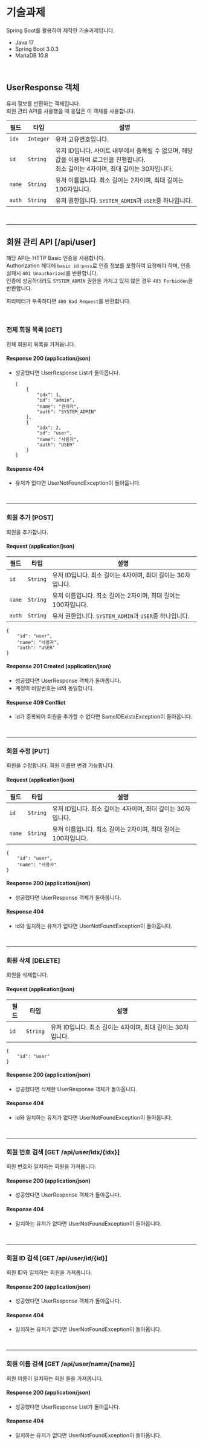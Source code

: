 # 기술과제
Spring Boot를 활용하여 제작한 기술과제입니다.
- Java 17
- Spring Boot 3.0.3
- MariaDB 10.8

<br>

## UserResponse 객체

유저 정보를 반환하는 객체입니다.  
회원 관리 API를 사용했을 때 응답은 이 객체를 사용합니다.

| 필드   | 타입       | 설명                                                                                |
|------|----------|-----------------------------------------------------------------------------------|
| `idx`  | `Integer` | 유저 고유번호입니다.                                                                       |
| `id`   | `String` | 유저 ID입니다. 사이트 내부에서 중복될 수 없으며, 해당 값을 이용하여 로그인을 진행합니다.  <br/>최소 길이는 4자이며, 최대 길이는 30자입니다. |
| `name` | `String` | 유저 이름입니다. 최소 길이는 2자이며, 최대 길이는 100자입니다.                                            |
| `auth` | `String` | 유저 권한입니다. `SYSTEM_ADMIN`과 `USER`중 하나입니다.                                          |


<br>

---

## 회원 관리 API [/api/user]

해당 API는 HTTP Basic 인증을 사용합니다.  
Authorization 헤더에 `basic id:pass`로 인증 정보를 포함하여 요청해야 하며, 인증 실패시 `401 Unauthorized`를 반환합니다.  
인증에 성공하더라도 `SYSTEM_ADMIN` 권한을 가지고 있지 않은 경우 `403 Forbidden`을 반환합니다.

파라메터가 부족하다면 `400 Bad Request`를 반환합니다.

<br>

### 전체 회원 목록 [GET]

전체 회원의 목록을 가져옵니다.

#### Response 200 (application/json)
- 성공했다면 UserResponse List가 돌아옵니다.

      [
          {
              "idx": 1,
              "id": "admin",
              "name": "관리자",
              "auth": "SYSTEM_ADMIN"
          },
          {
              "idx": 2,
              "id": "user",
              "name": "사용자",
              "auth": "USER"
          }
      ]

#### Response 404
- 유저가 없다면 UserNotFoundException이 돌아옵니다.

<br>

---

### 회원 추가 [POST]

회원을 추가합니다.

#### Request (application/json)
| 필드   | 타입       | 설명                                                                                |
|------|----------|-----------------------------------------------------------------------------------|
| `id`   | `String` | 유저 ID입니다. 최소 길이는 4자이며, 최대 길이는 30자입니다. |
| `name` | `String` | 유저 이름입니다. 최소 길이는 2자이며, 최대 길이는 100자입니다.                                            |
| `auth` | `String` | 유저 권한입니다. `SYSTEM_ADMIN`과 `USER`중 하나입니다.                                          |


    {
        "id": "user",
        "name": "사용자",
        "auth": "USER"
    }

#### Response 201 Created (application/json)
- 성공했다면 UserResponse 객체가 돌아옵니다.
- 계정의 비밀번호는 id와 동일합니다.

#### Response 409 Conflict
- id가 중복되어 회원을 추가할 수 없다면 SameIDExistsException이 돌아옵니다.

<br>

---

### 회원 수정 [PUT]

회원을 수정합니다. 회원 이름만 변경 가능합니다.

#### Request (application/json)
| 필드   | 타입       | 설명                                                                                |
|------|----------|-----------------------------------------------------------------------------------|
| `id`   | `String` | 유저 ID입니다. 최소 길이는 4자이며, 최대 길이는 30자입니다. |
| `name` | `String` | 유저 이름입니다. 최소 길이는 2자이며, 최대 길이는 100자입니다.                                            |

    {
        "id": "user",
        "name": "사용자"
    }

#### Response 200 (application/json)
- 성공했다면 UserResponse 객체가 돌아옵니다.

#### Response 404
- id와 일치하는 유저가 없다면 UserNotFoundException이 돌아옵니다.

<br>

---

### 회원 삭제 [DELETE]

회원을 삭제합니다.

#### Request (application/json)
| 필드   | 타입       | 설명                                                                                |
|------|----------|-----------------------------------------------------------------------------------|
| `id`   | `String` | 유저 ID입니다. 최소 길이는 4자이며, 최대 길이는 30자입니다. |

    {
        "id": "user"
    }

#### Response 200 (application/json)
- 성공했다면 삭제한 UserResponse 객체가 돌아옵니다.

#### Response 404
- id와 일치하는 유저가 없다면 UserNotFoundException이 돌아옵니다.

<br>

---

### 회원 번호 검색 [GET /api/user/idx/{idx}]

회원 번호와 일치하는 회원을 가져옵니다.

#### Response 200 (application/json)
- 성공했다면 UserResponse 객체가 돌아옵니다.

#### Response 404
- 일치하는 유저가 없다면 UserNotFoundException이 돌아옵니다.

<br>

---

### 회원 ID 검색 [GET /api/user/id/{id}]

회원 ID와 일치하는 회원을 가져옵니다.

#### Response 200 (application/json)
- 성공했다면 UserResponse 객체가 돌아옵니다.

#### Response 404
- 일치하는 유저가 없다면 UserNotFoundException이 돌아옵니다.

<br>

---

### 회원 이름 검색 [GET /api/user/name/{name}]

회원 이름이 일치하는 회원 들을 가져옵니다.

#### Response 200 (application/json)
- 성공했다면 UserResponse List가 돌아옵니다.

#### Response 404
- 일치하는 유저가 없다면 UserNotFoundException이 돌아옵니다.

<br>
